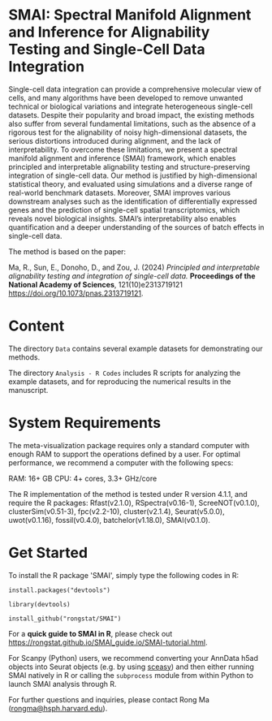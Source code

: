 # SMAI: Spectral Manifold Alignment and Inference for Alignability Testing and Single-Cell Data Integration
 
 Single-cell data integration can provide a comprehensive molecular view of cells, and many algorithms have been developed to remove unwanted technical or biological variations and integrate heterogeneous single-cell datasets. Despite their popularity and broad impact, the existing methods also suffer from several fundamental limitations, such as the absence of a  rigorous test for the alignability of noisy high-dimensional datasets, the serious distortions introduced during alignment, and the lack of interpretability. To overcome these limitations, we present a spectral manifold alignment and inference (SMAI) framework, which enables principled and interpretable alignability testing and structure-preserving integration of single-cell data. Our method is justified by high-dimensional statistical theory, and evaluated using simulations and a diverse range of real-world benchmark datasets. Moreover, SMAI improves various downstream analyses such as the identification of differentially expressed genes and the prediction of single-cell spatial transcriptomics, which reveals novel biological insights. SMAI’s interpretability also enables quantification and a deeper understanding of the sources of batch effects in single-cell data.

The method is based on the paper:

Ma, R., Sun, E., Donoho, D., and Zou, J. (2024) *Principled and interpretable alignability testing and integration of single-cell data.* **Proceedings of the National Academy of Sciences**, 121(10)e2313719121 https://doi.org/10.1073/pnas.2313719121. 

# Content

The directory `Data` contains several example datasets for demonstrating our methods.

The directory `Analysis - R Codes` includes R scripts for analyzing the example datasets, and for reproducing the numerical results in the manuscript.


# System Requirements

The meta-visualization package requires only a standard computer with enough RAM to support the operations defined by a user. For optimal performance, we recommend a computer with the following specs:

RAM: 16+ GB
CPU: 4+ cores, 3.3+ GHz/core

The R implementation of the method is tested under R version 4.1.1, and require the R packages: Rfast(v2.1.0), RSpectra(v0.16-1), ScreeNOT(v0.1.0), clusterSim(v0.51-3), fpc(v2.2-10), cluster(v2.1.4), Seurat(v5.0.0), uwot(v0.1.16), fossil(v0.4.0), batchelor(v1.18.0), SMAI(v0.1.0).


# Get Started


To install the R package 'SMAI', simply type the following codes in R:

`install.packages("devtools")`

`library(devtools)`

`install_github("rongstat/SMAI")`

For a **quick guide to SMAI in R**, please check out https://rongstat.github.io/SMAI_guide.io/SMAI-tutorial.html.

For Scanpy (Python) users, we recommend converting your AnnData h5ad objects into Seurat objects (e.g. by using [sceasy](https://github.com/cellgeni/sceasy)) and then either running SMAI natively in R or calling the `subprocess` module from within Python to launch SMAI analysis through R.

For further questions and inquiries, please contact Rong Ma (rongma@hsph.harvard.edu).

